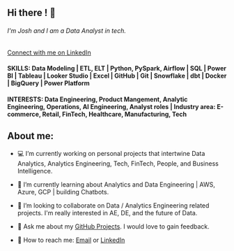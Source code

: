 ## Hi there ! 👋

###### I'm Josh and I am a Data Analyst in tech.

[Connect with me on LinkedIn](https://www.linkedin.com/in/joshua-blackwell-853421129/)

#### SKILLS: Data Modeling | ETL, ELT | Python, PySpark, Airflow | SQL | Power BI | Tableau | Looker Studio | Excel | GitHub | Git | Snowflake | dbt | Docker | BigQuery | Power Platform


<!-- - 🤔 I’m looking for help with -->

#### INTERESTS: Data Engineering, Product Mangement, Analytic Engineering, Operations, AI Engineering, Analyst roles | Industry area: E-commerce, Retail, FinTech, Healthcare, Manufacturing, Tech

## About me:

- 💻 I’m currently working on personal projects that intertwine Data Analytics, Analytics Engineering, Tech, FinTech, People, and Business Intelligence.
- 🌱 I’m currently learning about Analytics and Data Engineering | AWS, Azure, GCP | building Chatbots.
- 👯 I’m looking to collaborate on Data / Analytics Engineering related projects. I'm really interested in AE, DE, and the future of Data.
  
- 💬 Ask me about my [GitHub Projects](https://joshbwelll.github.io/). I would love to gain feedback.
- 📧 How to reach me: [Email](mailto:joshblackwell6@gmail.com) or [LinkedIn](https://www.linkedin.com/in/joshua-blackwell-853421129/)
  >

